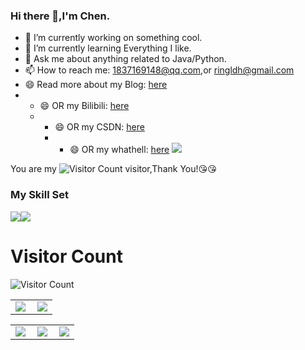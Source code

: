### Hi there 👋,I'm Chen.

- 🔭 I’m currently working on something cool.
- 🌱 I’m currently learning Everything I like.
- 💬 Ask me about anything related to Java/Python.
- 📫 How to reach me: 1837169148@qq.com,or ringldh@gmail.com
- 😄 Read more about my Blog: [here](xxx)
- - 😄 OR my Bilibili: [here](xxx)
  - - 😄 OR my CSDN: [here](xxx)
    - - 😄 OR my whathell: [here](xxx)
![](https://github-readme-stats.vercel.app/api?username=ringldh&show_icons=true&theme=transparent)

You are my ![Visitor Count](https://profile-counter.glitch.me/ringldh/count.svg) visitor,Thank You!:kissing_heart::kissing_heart:

### My Skill Set

![](https://img.shields.io/badge/Java-ED8B00?style=for-the-badge&logo=openjdk&logoColor=white)![](https://img.shields.io/badge/Python-3776AB?style=for-the-badge&logo=python&logoColor=white)


# Visitor Count
![Visitor Count](https://profile-counter.glitch.me/ringldh/count.svg)

<table>
    <tr>
        <td >
            <center><img src="https://github-readme-stats.vercel.app/api?username=ringldh&show_icons=true&hide_border=true&theme=chartreuse-dark" ></center>
        </td>
        <td >
            <center><img src="https://github-profile-summary-cards.vercel.app/api/cards/profile-details?username=ringldh&theme=github_dark&show_icons=true" align="right" /></center>
        </td>
    </tr>
</table>

<table>
    <tr>
        <td >
            <center><img src="http://github-profile-summary-cards.vercel.app/api/cards/repos-per-language?username=ringldh&theme=vue" ></center>
        </td>
        <td >
            <center><img src="http://github-profile-summary-cards.vercel.app/api/cards/productive-time?username=ringldh&theme=github&utcOffset=8" align="right" /></center>
        </td>
        <td >
            <center><img src="http://github-profile-summary-cards.vercel.app/api/cards/most-commit-language?username=ringldh&theme=vue" align="right" /></center>
        </td>
    </tr>
</table>

